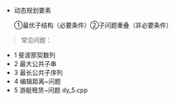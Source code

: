 * 动态规划要素

  ①最优子结构（必要条件）②子问题重叠（非必要条件）

> 常见问题：

* 1 斐波那契数列
* 2 最大公共子串
* 3 最长公共子序列
* 4 编辑距离~问题
* 5 游艇租赁~问题 dy_5.cpp

